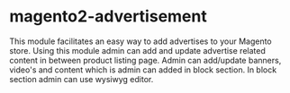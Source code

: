 # magento2-advertisement
This module facilitates an easy way to add advertises to your Magento store. Using this module admin can add and update advertise related content in between product listing page. Admin can add/update banners, video's and content which is admin can added in block section. In block section admin can use wysiwyg editor.
